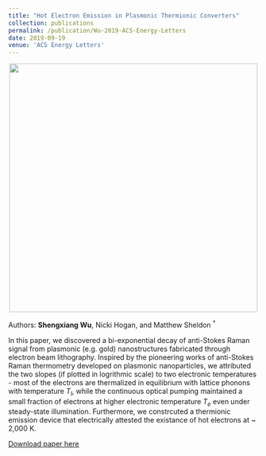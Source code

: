 ```yaml
---
title: "Hot Electron Emission in Plasmonic Thermionic Converters"
collection: publications
permalink: /publication/Wu-2019-ACS-Energy-Letters
date: 2019-09-19
venue: 'ACS Energy Letters'
---
```

<p align="center">
<img src="http://Shengxiang-Joey-Wu.github.io/images/TOC_2.jpg" width="500">
</p>

Authors: **Shengxiang Wu**, Nicki Hogan, and Matthew Sheldon $^\dagger$

In this paper, we discovered a bi-exponential decay of anti-Stokes Raman signal from plasmonic (e.g. gold) nanostructures fabricated through electron beam lithography. Inspired by the pioneering works of anti-Stokes Raman thermometry developed on plasmonic nanoparticles, we attributed the two slopes (if plotted in logrithmic scale) to two electronic temperatures - most of the electrons are thermalized in equilibrium with lattice phonons with temperature $T_l$, while the continuous optical pumping maintained a small fraction of electrons at higher electronic temperature $T_e$ even under steady-state illumination. Furthermore, we constrcuted a thermionic emission device that electrically attested the existance of hot electrons at ~ 2,000 K. 

[Download paper here](http://Shengxiang-Joey-Wu.github.io/files/Wu-2019-ACS-Energy-Letters.pdf.pdf)

